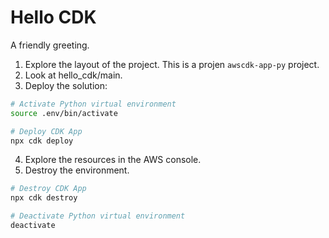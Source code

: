 # Hello CDK
A friendly greeting.

1. Explore the layout of the project.  This is a projen `awscdk-app-py` project.
2. Look at hello_cdk/main.
3. Deploy the solution: 

```bash
# Activate Python virtual environment
source .env/bin/activate

# Deploy CDK App
npx cdk deploy
```

4. Explore the resources in the AWS console.
5. Destroy the environment.

```bash
# Destroy CDK App
npx cdk destroy

# Deactivate Python virtual environment
deactivate
```